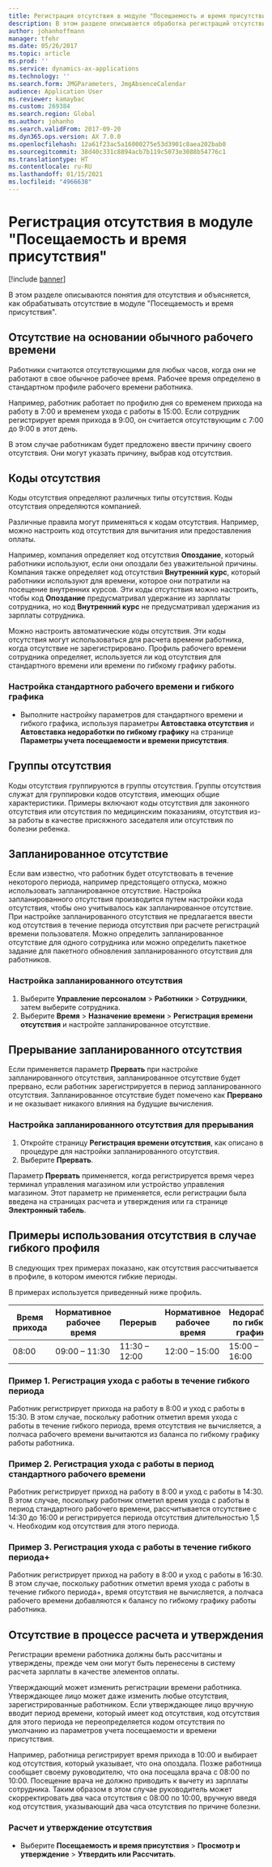 ```yaml
---
title: Регистрация отсутствия в модуле "Посещаемость и время присутствия"
description: В этом разделе описывается обработка регистраций отсутствия в модуле "Посещаемость и время присутствия".
author: johanhoffmann
manager: tfehr
ms.date: 05/26/2017
ms.topic: article
ms.prod: ''
ms.service: dynamics-ax-applications
ms.technology: ''
ms.search.form: JMGParameters, JmgAbsenceCalendar
audience: Application User
ms.reviewer: kamaybac
ms.custom: 269384
ms.search.region: Global
ms.author: johanho
ms.search.validFrom: 2017-09-20
ms.dyn365.ops.version: AX 7.0.0
ms.openlocfilehash: 12a61f23ac5a16000275e53d3901c8aea202bab0
ms.sourcegitcommit: 38d40c331c8894acb7b119c5073e3088b54776c1
ms.translationtype: HT
ms.contentlocale: ru-RU
ms.lasthandoff: 01/15/2021
ms.locfileid: "4966638"
---
```

# <a name="absence-registration-in-time-and-attendance"></a>Регистрация отсутствия в модуле "Посещаемость и время присутствия"

[!include [banner](../includes/banner.md)]

В этом разделе описываются понятия для отсутствия и объясняется, как обрабатывать отсутствие в модуле "Посещаемость и время присутствия".

## <a name="absence-that-is-based-on-regular-work-hours"></a>Отсутствие на основании обычного рабочего времени

Работники считаются отсутствующими для любых часов, когда они не работают в свое обычное рабочее время. Рабочее время определено в стандартном профиле рабочего времени работника.

Например, работник работает по профилю дня со временем прихода на работу в 7:00 и временем ухода с работы в 15:00. Если сотрудник регистрирует время прихода в 9:00, он считается отсутствующим с 7:00 до 9:00 в этот день.

В этом случае работникам будет предложено ввести причину своего отсутствия. Они могут указать причину, выбрав код отсутствия.

## <a name="absence-codes"></a>Коды отсутствия

Коды отсутствия определяют различных типы отсутствия. Коды отсутствия определяются компанией.

Различные правила могут применяться к кодам отсутствия. Например, можно настроить код отсутствия для вычитания или предоставления оплаты.

Например, компания определяет код отсутствия **Опоздание**, который работники используют, если они опоздали без уважительной причины. Компания также определяет код отсутствия **Внутренний курс**, который работники используют для времени, которое они потратили на посещение внутренних курсов. Эти коды отсутствия можно настроить, чтобы код **Опоздание** предусматривал удержание из зарплаты сотрудника, но код **Внутренний курс** не предусматривал удержания из зарплаты сотрудника.

Можно настроить автоматические коды отсутствия. Эти коды отсутствия могут использоваться для расчета времени работника, когда отсутствие не зарегистрировано. Профиль рабочего времени сотрудника определяет, используется ли код отсутствия для стандартного времени или времени по гибкому графику работы.

### <a name="set-up-standard-time-and-flex-time"></a>Настройка стандартного рабочего времени и гибкого графика

- Выполните настройку параметров для стандартного времени и гибкого графика, используя параметры **Автовставка отсутствия** и **Автовставка недоработки по гибкому графику** на странице **Параметры учета посещаемости и времени присутствия**.

## <a name="absence-groups"></a>Группы отсутствия

Коды отсутствия группируются в группы отсутствия. Группы отсутствия служат для группировки кодов отсутствия, имеющих общие характеристики. Примеры включают коды отсутствия для законного отсутствия или отсутствия по медицинским показаниям, отсутствия из-за работы в качестве присяжного заседателя или отсутствия по болезни ребенка.

## <a name="planned-absence"></a>Запланированное отсутствие

Если вам известно, что работник будет отсутствовать в течение некоторого периода, например предстоящего отпуска, можно использовать запланированное отсутствие. Настройка запланированного отсутствия производится путем настройки кода отсутствия, чтобы оно учитывалось как запланированное отсутствие. При настройке запланированного отсутствия не предлагается ввести код отсутствия в течение периода отсутствия при расчете регистраций времени пользователя. Можно определить запланированное отсутствие для одного сотрудника или можно определить пакетное задание для пакетного обновления запланированного отсутствия для работников.

### <a name="set-up-planned-absence"></a>Настройка запланированного отсутствия

1. Выберите **Управление персоналом** &gt; **Работники** &gt; **Сотрудники**, затем выберите сотрудника.
2. Выберите **Время** &gt; **Назначение времени** &gt; **Регистрация времени отсутствия** и настройте запланированное отсутствие.

## <a name="interrupted-planned-absence"></a>Прерывание запланированного отсутствия

Если применяется параметр **Прервать** при настройке запланированного отсутствия, запланированное отсутствие будет прервано, если работник зарегистрируется в период запланированного отсутствия. Запланированное отсутствие будет помечено как **Прервано** и не оказывает никакого влияния на будущие вычисления.

### <a name="set-up-a-planned-absence-for-interruption"></a>Настройка запланированного отсутствия для прерывания

1. Откройте страницу **Регистрация времени отсутствия**, как описано в процедуре для настройки запланированного отсутствия.
2. Выберите **Прервать**.

Параметр **Прервать** применяется, когда регистрируется время через терминал управления магазином или устройство управления магазином. Этот параметр не применяется, если регистрации была введена на страницах расчета и утверждения или га странице **Электронный табель**.

## <a name="examples-of-the-use-of-absence-in-a-flex-profile"></a>Примеры использования отсутствия в случае гибкого профиля

В следующих трех примерах показано, как отсутствия рассчитывается в профиле, в котором имеются гибкие периоды.

В примерах используется приведенный ниже профиль.

| Время прихода | Нормативное рабочее время    | Перерыв             | Нормативное рабочее время | Недоработка по гибкому графику-        | Время ухода | Переработка по гибкому графику        |
|----------|------------------|-------------------|---------------|--------------|-----------|--------------|
| 08:00     | 09:00 – 11:30 | 11:30 – 12:00 | 12:00 – 15:00 | 15:00 – 16:00 | 16:00      | 16:00 – 18:00 |

### <a name="example-1-signing-out-during-a-flex--period"></a>Пример 1. Регистрация ухода с работы в течение гибкого периода

Работник регистрирует прихода на работу в 8:00 и уход с работы в 15:30. В этом случае, поскольку работник отметил время ухода с работы в течение гибкого периода, время отсутствия не вычисляется, а полчаса рабочего времени вычитаются из баланса по гибкому графику работы работника.

### <a name="example-2-signing-out-in-during-standard-time-period"></a>Пример 2. Регистрация ухода с работы в период стандартного рабочего времени

Работник регистрирует приход на работу в 8:00 и уход с работы в 14:30. В этом случае, поскольку работник отметил время ухода с работы в период стандартного рабочего времени, рассчитывается отсутствие с 14:30 до 16:00 и регистрируется периода отсутствия длительностью 1,5 ч. Необходим код отсутствия для этого периода.

### <a name="example-3-signing-out-during-a-flex-period"></a>Пример 3. Регистрация ухода с работы в течение гибкого периода+

Работник регистрирует приход на работу в 8:00 и уход с работы в 16:30. В этом случае, поскольку работник отметил время ухода с работы в течение гибкого периода+, время отсутствия не вычисляется, а полчаса рабочего времени добавляются к балансу по гибкому графику работы работника.

## <a name="absence-in-the-calculation-and-approval-process"></a>Отсутствие в процессе расчета и утверждения

Регистрации времени работника должны быть рассчитаны и утверждены, прежде чем они могут быть перенесены в систему расчета зарплаты в качестве элементов оплаты.

Утверждающий может изменить регистрации времени работника. Утверждающее лицо может даже изменить любые отсутствия, зарегистрированные работником. Если утверждающее лицо вручную вводит период времени, который имеет код отсутствия, код отсутствия для этого периода не переопределяется кодом отсутствия по умолчанию из параметров учета посещаемости и времени присутствия.

Например, работница регистрирует время прихода в 10:00 и выбирает код отсутствия, который указывает, что она опоздала. Позже работница сообщает своему руководителю, что она посещала врача с 08:00 по 10:00. Посещение врача не должно приводить к вычету из зарплаты сотрудника. Таким образом в этом случае руководитель может скорректировать два часа отсутствия с 08:00 по 10:00, вручную введя код отсутствия, указывающий два часа отсутствия по причине болезни.

### <a name="calculate-and-approve-absence"></a>Расчет и утверждение отсутствия

- Выберите **Посещаемость и время присутствия** &gt; **Просмотр и утверждение** &gt; **Утвердить или Рассчитать**.
